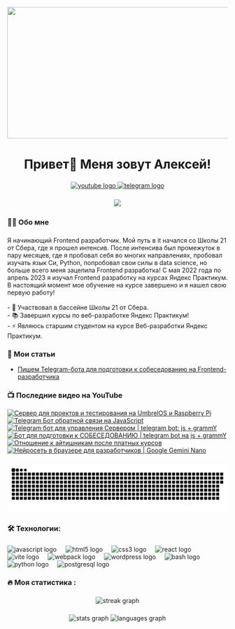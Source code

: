 <br clear="both">

<div align="center">
  <img height="300" width="600" src="https://user-images.githubusercontent.com/74038190/225813708-98b745f2-7d22-48cf-9150-083f1b00d6c9.gif"  />
</div>

###

<h1 align="center">Привет👋 Меня зовут Алексей!</h1>

###

<div align="center">
  <a href="https://www.youtube.com/@tehno.maniak" target="_blank">
    <img src="https://img.shields.io/static/v1?message=Youtube&logo=youtube&label=&color=FF0000&logoColor=white&labelColor=&style=for-the-badge" height="25" alt="youtube logo"  />
  </a>
  <a href="https://t.me/tehnomaniak07" target="_blank">
    <img src="https://img.shields.io/static/v1?message=Telegram&logo=telegram&label=&color=2CA5E0&logoColor=white&labelColor=&style=for-the-badge" height="25" alt="telegram logo"  />
  </a>
</div>

###

<div align="center">
  <img src="https://visitor-badge.laobi.icu/badge?page_id=filimonovalexey.filimonovalexey&"  />
</div>

###

<h3 align="left">👩‍💻  Обо мне</h3>

###

<p align="left">Я начинающий Frontend разработчик. Мой путь в it начался со Школы 21 от Сбера, где я прошел интенсив. После интенсива был промежуток в пару месяцев, где я пробовал себя во многих направлениях, пробовал изучать язык Си, Python, попробовал свои силы в data science, но больше всего меня зацепила Frontend разработка! С мая 2022 года по апрель 2023 я изучал Frontend разработку на курсах Яндекс Практикум. В настоящий момент мое обучение на курсе завершено и я нашел свою первую работу!<br><br>- 🔭 Участвовал в бассейне Школы 21 от Сбера.<br>- 📚 Завершил курсы по веб-разработке Яндекс Практикум!<br>- ⚡ Являюсь старшим студентом на курсе Веб-разработки Яндекс Практикум.</p>

###
<h3 align="left">📕 Мои статьи</h3>

- [Пишем Telegram-бота для подготовки к собеседованию на Frontend-разработчика](https://proglib.io/p/pishem-telegram-bota-dlya-podgotovki-k-sobesedovaniyu-na-frontend-razrabotchika-2024-05-29)

###

<h3 align="left">📺 Последние видео на YouTube</h3>

<!-- BEGIN YOUTUBE-CARDS -->
[![Сервер для проектов и тестирования на UmbrelOS и Raspberry Pi](https://ytcards.demolab.com/?id=tfVy-Hy2TUU&title=%D0%A1%D0%B5%D1%80%D0%B2%D0%B5%D1%80+%D0%B4%D0%BB%D1%8F+%D0%BF%D1%80%D0%BE%D0%B5%D0%BA%D1%82%D0%BE%D0%B2+%D0%B8+%D1%82%D0%B5%D1%81%D1%82%D0%B8%D1%80%D0%BE%D0%B2%D0%B0%D0%BD%D0%B8%D1%8F+%D0%BD%D0%B0+UmbrelOS+%D0%B8+Raspberry+Pi&lang=en&timestamp=1720261819&background_color=%230d1117&title_color=%23ffffff&stats_color=%23dedede&max_title_lines=1&width=250&border_radius=5 "Сервер для проектов и тестирования на UmbrelOS и Raspberry Pi")](https://www.youtube.com/watch?v=tfVy-Hy2TUU)
[![Telegram Бот обратной связи на JavaScript](https://ytcards.demolab.com/?id=tn9S_xwUD_o&title=Telegram+%D0%91%D0%BE%D1%82+%D0%BE%D0%B1%D1%80%D0%B0%D1%82%D0%BD%D0%BE%D0%B9+%D1%81%D0%B2%D1%8F%D0%B7%D0%B8+%D0%BD%D0%B0+JavaScript&lang=en&timestamp=1720249235&background_color=%230d1117&title_color=%23ffffff&stats_color=%23dedede&max_title_lines=1&width=250&border_radius=5 "Telegram Бот обратной связи на JavaScript")](https://www.youtube.com/watch?v=tn9S_xwUD_o)
[![Telegram бот для управления Сервером | telegram bot: js + grammY](https://ytcards.demolab.com/?id=BCotxsqFITU&title=Telegram+%D0%B1%D0%BE%D1%82+%D0%B4%D0%BB%D1%8F+%D1%83%D0%BF%D1%80%D0%B0%D0%B2%D0%BB%D0%B5%D0%BD%D0%B8%D1%8F+%D0%A1%D0%B5%D1%80%D0%B2%D0%B5%D1%80%D0%BE%D0%BC+%7C+telegram+bot%3A+js+%2B+grammY&lang=en&timestamp=1720195442&background_color=%230d1117&title_color=%23ffffff&stats_color=%23dedede&max_title_lines=1&width=250&border_radius=5 "Telegram бот для управления Сервером | telegram bot: js + grammY")](https://www.youtube.com/watch?v=BCotxsqFITU)
[![Бот для подготовки к СОБЕСЕДОВАНИЮ | telegram bot на js + grammY](https://ytcards.demolab.com/?id=F2WvN7YEzHo&title=%D0%91%D0%BE%D1%82+%D0%B4%D0%BB%D1%8F+%D0%BF%D0%BE%D0%B4%D0%B3%D0%BE%D1%82%D0%BE%D0%B2%D0%BA%D0%B8+%D0%BA+%D0%A1%D0%9E%D0%91%D0%95%D0%A1%D0%95%D0%94%D0%9E%D0%92%D0%90%D0%9D%D0%98%D0%AE+%7C+telegram+bot+%D0%BD%D0%B0+js+%2B+grammY&lang=en&timestamp=1719986411&background_color=%230d1117&title_color=%23ffffff&stats_color=%23dedede&max_title_lines=1&width=250&border_radius=5 "Бот для подготовки к СОБЕСЕДОВАНИЮ | telegram bot на js + grammY")](https://www.youtube.com/watch?v=F2WvN7YEzHo)
[![Отношение к айтишникам после платных курсов](https://ytcards.demolab.com/?id=pH5qHW2VNhs&title=%D0%9E%D1%82%D0%BD%D0%BE%D1%88%D0%B5%D0%BD%D0%B8%D0%B5+%D0%BA+%D0%B0%D0%B9%D1%82%D0%B8%D1%88%D0%BD%D0%B8%D0%BA%D0%B0%D0%BC+%D0%BF%D0%BE%D1%81%D0%BB%D0%B5+%D0%BF%D0%BB%D0%B0%D1%82%D0%BD%D1%8B%D1%85+%D0%BA%D1%83%D1%80%D1%81%D0%BE%D0%B2&lang=en&timestamp=1719908425&background_color=%230d1117&title_color=%23ffffff&stats_color=%23dedede&max_title_lines=1&width=250&border_radius=5 "Отношение к айтишникам после платных курсов")](https://www.youtube.com/watch?v=pH5qHW2VNhs)
[![Нейросеть в браузере для разработчиков | Google Gemini Nano](https://ytcards.demolab.com/?id=l2W6rySoAto&title=%D0%9D%D0%B5%D0%B9%D1%80%D0%BE%D1%81%D0%B5%D1%82%D1%8C+%D0%B2+%D0%B1%D1%80%D0%B0%D1%83%D0%B7%D0%B5%D1%80%D0%B5+%D0%B4%D0%BB%D1%8F+%D1%80%D0%B0%D0%B7%D1%80%D0%B0%D0%B1%D0%BE%D1%82%D1%87%D0%B8%D0%BA%D0%BE%D0%B2+%7C+Google+Gemini+Nano&lang=en&timestamp=1719896432&background_color=%230d1117&title_color=%23ffffff&stats_color=%23dedede&max_title_lines=1&width=250&border_radius=5 "Нейросеть в браузере для разработчиков | Google Gemini Nano")](https://www.youtube.com/watch?v=l2W6rySoAto)
<!-- END YOUTUBE-CARDS -->

###

<p align="center">
 <img width="600" src="assets/github-snake.svg" alt="snake"/>
</p>

###

<h3 align="left">🛠 Технологии:</h3>

###

<div align="left">
  <img src="https://cdn.jsdelivr.net/gh/devicons/devicon/icons/javascript/javascript-original.svg" height="40" alt="javascript logo"  />
  <img width="12" />
  <img src="https://cdn.jsdelivr.net/gh/devicons/devicon/icons/html5/html5-original.svg" height="40" alt="html5 logo"  />
  <img width="12" />
  <img src="https://cdn.jsdelivr.net/gh/devicons/devicon/icons/css3/css3-original.svg" height="40" alt="css3 logo"  />
  <img width="12" />
  <img src="https://cdn.jsdelivr.net/gh/devicons/devicon/icons/react/react-original.svg" height="40" alt="react logo"  />
  <img width="12" />
  <img src="https://skillicons.dev/icons?i=vite" height="40" alt="vite logo"  />
  <img width="12" />
  <img src="https://cdn.simpleicons.org/webpack/8DD6F9" height="40" alt="webpack logo"  />
  <img width="12" />
  <img src="https://skillicons.dev/icons?i=wordpress" height="40" alt="wordpress logo"  />
  <img width="12" />
  <img src="https://cdn.simpleicons.org/gnubash/4EAA25" height="40" alt="bash logo"  />
  <img width="12" />
  <img src="https://skillicons.dev/icons?i=py" height="40" alt="python logo"  />
  <img width="12" />
  <img src="https://skillicons.dev/icons?i=postgres" height="40" alt="postgresql logo"  />
</div>

###

<h3 align="left">🔥   Моя статистика :</h3>

###

<div align="center">
  <img src="https://streak-stats.demolab.com?user=filimonovalexey&locale=en&mode=daily&theme=dark&hide_border=false&border_radius=5&order=3" height="220" alt="streak graph"  />
</div>

###

<div align="center">
  <img src="https://github-readme-stats.vercel.app/api?username=filimonovalexey&hide_title=false&hide_rank=false&show_icons=true&include_all_commits=true&count_private=true&disable_animations=false&theme=dracula&locale=en&hide_border=false&order=1" height="150" alt="stats graph"  />
  <img src="https://github-readme-stats.vercel.app/api/top-langs?username=filimonovalexey&locale=en&hide_title=false&layout=compact&card_width=320&langs_count=5&theme=dracula&hide_border=false&order=2" height="150" alt="languages graph"  />
</div>

###